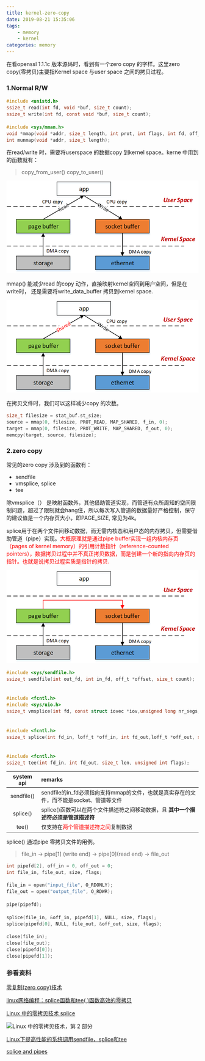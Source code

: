 ```yaml
---
title: kernel-zero-copy
date: 2019-08-21 15:35:06
tags: 
    - memory
    - kernel
categories: memory
---
```


在看openssl 1.1.1c 版本源码时，看到有一个zero copy 的字样。这里zero copy(零拷贝)主要指Kernel space 与user space 之间的拷贝过程。


<!--more-->

### 1.Normal R/W

```c
#include <unistd.h>
ssize_t read(int fd, void *buf, size_t count);
ssize_t write(int fd, const void *buf, size_t count);

#include <sys/mman.h>
void *mmap(void *addr, size_t length, int prot, int flags, int fd, off_t offset);
int munmap(void *addr, size_t length);
```

在read/write 时，需要将userspace 的数据copy 到kernel space。kerne 中用到的函数就有：
>copy_from_user()
copy_to_user()

![normal read/write image](https://raw.githubusercontent.com/JShell07/images/master/kernel_zero_copy/normal%20read%20write.png)

mmap() 能减少read 的copy 动作，直接映射kernel空间到用户空间，但是在write时， 还是需要将write_data_buffer 拷贝到kernel space.

![mmap read/write image](https://raw.githubusercontent.com/JShell07/images/master/kernel_zero_copy/mmap%20read%20write.png)

在拷贝文件时，我们可以这样减少copy 的次数。
```c
size_t filesize = stat_buf.st_size;
source = mmap(0, filesize, PROT_READ, MAP_SHARED, f_in, 0);
target = mmap(0, filesize, PROT_WRITE, MAP_SHARED, f_out, 0);
memcpy(target, source, filesize);
```

### 2.zero copy
常见的zero copy 涉及到的函数有：
- sendfile
- vmsplice, splice
- tee

除vmsplice（） 是映射函数外，其他借助管道实现，而管道有众所周知的空间限制问题，超过了限制就会hang住，所以每次写入管道的数据量好严格控制，保守的建议值是一个内存页大小，即PAGE_SIZE, 常见为4k。

splice用于在两个文件间移动数据，而无需内核态和用户态的内存拷贝，但需要借助管道（pipe）实现。<font color=red>大概原理就是通过pipe buffer实现一组内核内存页（pages of kernel memory）的引用计数指针（reference-counted pointers），数据拷贝过程中并不真正拷贝数据，而是创建一个新的指向内存页的指针。也就是说拷贝过程实质是指针的拷贝.</font>

![zero copy image](https://raw.githubusercontent.com/JShell07/images/master/kernel_zero_copy/splice%20read%20write.png)

```c
#include <sys/sendfile.h>
ssize_t sendfile(int out_fd, int in_fd, off_t *offset, size_t count);


#include <fcntl.h>
#include <sys/uio.h>
ssize_t vmsplice(int fd, const struct iovec *iov,unsigned long nr_segs, unsigned int flags);


#include <fcntl.h>
ssize_t splice(int fd_in, loff_t *off_in, int fd_out,loff_t *off_out, size_t len, unsigned int flags);


#include <fcntl.h>
ssize_t tee(int fd_in, int fd_out, size_t len, unsigned int flags);                      
```

system api | remarks
:-: | :-
sendfile() | sendfile的in_fd必须指向支持mmap的文件，也就是真实存在的文件，而不能是socket、管道等文件
splice() | splice()函数可以在两个文件描述符之间移动数据，且 __其中一个描述符必须是管道描述符__
tee() | 仅支持在<font color=red>两个管道描述符之间</font>复制数据


splice() 通过pipe 零拷贝文件的用例。

>file_in -> pipe[1] (write end) -> pipe[0](read end) -> file_out

```c
int pipefd[2], off_in = 0, off_out = 0;
int file_in, file_out, size, flags;

file_in = open("input_file", O_RDONLY);
file_out = open("output_file", O_RDWR);

pipe(pipefd);

splice(file_in, &off_in, pipefd[1], NULL, size, flags);
splice(pipefd[0], NULL, file_out, &off_out, size, flags);

close(file_in);
close(file_out);
close(pipefd[0]);
close(pipefd[1]);
```

### 参看资料

[零复制(zero copy)技术](https://www.cnblogs.com/f-ck-need-u/p/7615914.html)

[linux网络编程：splice函数和tee( )函数高效的零拷贝](https://www.cnblogs.com/kex1n/p/7446291.html)

[Linux 中的零拷贝技术 splice](http://abcdxyzk.github.io/blog/2015/05/07/kernel-mm-splice/)

![Linux 中的零拷贝技术，第 2 部分](https://www.ibm.com/developerworks/cn/linux/l-cn-zerocopy2/)

[Linux下提高性能的系统调用sendfile，splice和tee](https://blog.csdn.net/wzjking0929/article/details/51831478)

[splice and pipes](https://www.kernel.org/doc/html/latest/filesystems/splice.html)
